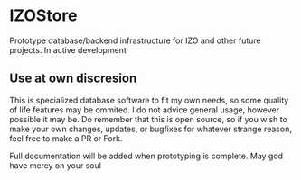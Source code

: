 # IZOStore
Prototype database/backend infrastructure for IZO and other future projects. In active development

## Use at own discresion
This is specialized database software to fit my own needs, so some quality of life features may be ommited. I do not advice general usage, however possible it may be. Do remember that this is open source, so if you wish to make your own changes, updates, or bugfixes for whatever strange reason, feel free to make a PR or Fork. 

Full documentation will be added when prototyping is complete. May god have mercy on your soul
